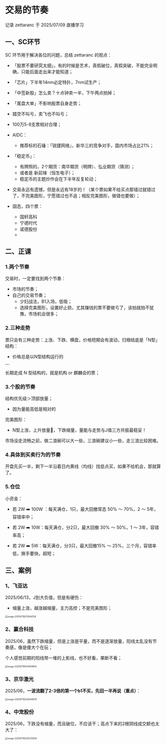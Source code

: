 # 交易的节奏

记录 zettaranc 于 2025/07/09 直播学习

## 一、SC环节

SC 环节用于解决各位的问题，总结 zettaranc 的观点：

- 「股票不要研究太细」，有的时候是艺术，真假破位，真假突破，不能完全明确，只能后面走出来才能知道；
- 「芯片」下半年14nm必定特扑，7nm试生产；
- 「中签新股」怎么卖？十点钟卖一半，下午两点拍掉；
- 「尾盘大单」不影响股票自身走势；
- 踏空不叫亏，卖飞也不叫亏；
- 100万5-8支票相对合理；
- AIDC：
    - 推荐标的石锤：「锐捷网络」，新华三的竞争对手，国内市场占比21%；
- 「稳定币」：
    - 有牌照的，2个期货：南华期货（明牌）、弘业期货（猜测）；
    - 或者是 新前锋（恒生电子）；
    - 稳定币的主题炒作会在下半年反复轮动；
- 交易永远有遗憾，但是永远有18岁的！（某个票如果不给买点那错过就错过了，不完美图形，宁愿错过也不追；相反完美图形，做错也要做）；
- 固态，四个票：

    - 国轩高科
    - 宁德时代
    - 诺德股份
    -

## 二、正课

### 1.两个节奏

交易时，一定要找到两个节奏：

- 市场的节奏；
- 自己的交易节奏；
    - 少妇战法，B1入场，低吸；
    - 选择完美图形，设置好止损，尤其赚钱的票不要做亏了，该拍就拍不犹豫，市场机会很多；

### 2.三种走势

票只会有三种走势：上涨、下跌、横盘，价格短期会有波动，归根结底是「N型」结构：

- 价格总是以N型结构运行的

<img src="https://blogcola1213.oss-cn-wuhan-lr.aliyuncs.com/practice/2025/02/05.png" alt="N型结构" style="margin:auto;zoom:20%;">

长期走成 N 型结构的，就是机构 or 麒麟会的票；

### 3.个股的节奏

结构优先级＞顶部放量；

- 因为量能高低是相对的

完美图形：

- N型上涨，上升放量🚀，下跌缩量，量能与走势与J值三方共振最稳妥！

市场没走流畅之前，做二浪碗可以大一些，三浪碗建议小一些，走三浪比较困难。

### 4.具体到买卖行为的节奏

开盘先买一半，剩下一半沿着日内黄线（均线）找低点买，如果不给机会，那就算了。

### 5.仓位

小资金：

- 若 2W ➡️  100W ：每天满仓，1只，最大回撤常态 50% ～ 70%，2 ～ 5年，容错率中；

- 若 2W ➡️ 10W：每天满仓，分2只，最大回撤 30% ～ 50%，1 ～ 3年，容错率高；

- 若 2W ➡️ 5W：每天满仓，分3只，最大回撤15% ～ 25%，三个月，容错率低，换手要快，超短；

## 三、案例

### 1、飞亚达

2025/06/13，J到大负值，但是有硬伤：

- 缩量上涨，越涨越缩量，主力高控；不是完美图形；

<img src="https://blogcola1213.oss-cn-wuhan-lr.aliyuncs.com/practice/2025/09/01.png" alt="image-20250718213044124" style="zoom:50%;" />

### 2、赢合科技

2025/06，虽然下跌缩量，但是上涨是平量，而不是逐渐放量，阳线太乱没有节奏感，像是傻大个在玩；

个人感觉前期的阳线带一堆的上影线，也不好看，果断不看；

<img src="https://blogcola1213.oss-cn-wuhan-lr.aliyuncs.com/practice/2025/09/02.png" alt="image-20250718214450904" style="zoom:50%;" />

### 3、京华激光

2025/06，**一波流翻了2-3倍的第一个b1不买，先回一半再说（重点）**：

<img src="https://blogcola1213.oss-cn-wuhan-lr.aliyuncs.com/practice/2025/09/03.png" alt="image-20250718220044875" style="zoom:50%;" />

### 4、中宠股份

2025/06，下跌没有缩量，而且破位，不应该干；高点下来的2根阴线成交额也太大了：

<img src="https://blogcola1213.oss-cn-wuhan-lr.aliyuncs.com/practice/2025/09/04.png" alt="image-20250718220333920" style="zoom:50%;" />

